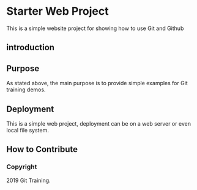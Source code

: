 # Starter Web Project
This is a simple website project for showing how to use Git and Github
## introduction

## Purpose
As stated above, the main purpose is to provide simple examples for Git training demos.
## Deployment
This is a simple web project, deployment can be on a web server or even local file system.
## How to Contribute

### Copyright
2019 Git Training.